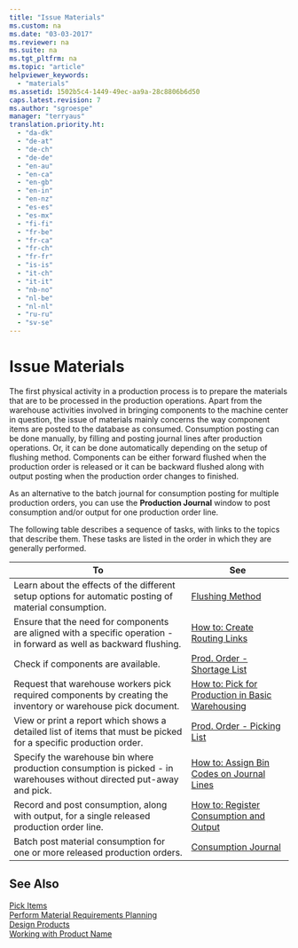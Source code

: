 ```yaml
---
title: "Issue Materials"
ms.custom: na
ms.date: "03-03-2017"
ms.reviewer: na
ms.suite: na
ms.tgt_pltfrm: na
ms.topic: "article"
helpviewer_keywords: 
  - "materials"
ms.assetid: 1502b5c4-1449-49ec-aa9a-28c8806b6d50
caps.latest.revision: 7
ms.author: "sgroespe"
manager: "terryaus"
translation.priority.ht: 
  - "da-dk"
  - "de-at"
  - "de-ch"
  - "de-de"
  - "en-au"
  - "en-ca"
  - "en-gb"
  - "en-in"
  - "en-nz"
  - "es-es"
  - "es-mx"
  - "fi-fi"
  - "fr-be"
  - "fr-ca"
  - "fr-ch"
  - "fr-fr"
  - "is-is"
  - "it-ch"
  - "it-it"
  - "nb-no"
  - "nl-be"
  - "nl-nl"
  - "ru-ru"
  - "sv-se"
---
```

# Issue Materials
The first physical activity in a production process is to prepare the materials that are to be processed in the production operations. Apart from the warehouse activities involved in bringing components to the machine center in question, the issue of materials mainly concerns the way component items are posted to the database as consumed. Consumption posting can be done manually, by filling and posting journal lines after production operations. Or, it can be done automatically depending on the setup of flushing method. Components can be either forward flushed when the production order is released or it can be backward flushed along with output posting when the production order changes to finished.  
  
 As an alternative to the batch journal for consumption posting for multiple production orders, you can use the **Production Journal** window to post consumption and\/or output for one production order line.  
  
 The following table describes a sequence of tasks, with links to the topics that describe them. These tasks are listed in the order in which they are generally performed.  
  
|**To**|**See**|  
|------------|-------------|  
|Learn about the effects of the different setup options for automatic posting of material consumption.|[Flushing Method](../Topic/\($%20T_27_5417%20Flushing%20Method%20$\).md)|  
|Ensure that the need for components are aligned with a specific operation \- in forward as well as backward flushing.|[How to: Create Routing Links](../DesignAndEngineering/how-to-create-routing-links.md)|  
|Check if components are available.|[Prod. Order \- Shortage List](../Topic/\($%20R_99000788%20Prod.%20Order%20-%20Shortage%20List%20$\).md)|  
|Request that warehouse workers pick required components by creating the inventory or warehouse pick document.|[How to: Pick for Production in Basic Warehousing](../WarehouseActivities/how-to-pick-for-production-in-basic-warehousing.md)|  
|View or print a report which shows a detailed list of items that must be picked for a specific production order.|[Prod. Order \- Picking List](../Topic/\($%20R_99000766%20Prod.%20Order%20-%20Picking%20List%20$\).md)|  
|Specify the warehouse bin where production consumption is picked \- in warehouses without directed put\-away and pick.|[How to: Assign Bin Codes on Journal Lines](../Production/how-to-assign-bin-codes-on-journal-lines.md)|  
|Record and post consumption, along with output, for a single released production order line.|[How to: Register Consumption and Output](../Production/how-to-register-consumption-and-output.md)|  
|Batch post material consumption for one or more released production orders.|[Consumption Journal](../Topic/\($%20N_99000846%20Consumption%20Journal%20$\).md)|  
  
## See Also  
 [Pick Items](../WarehouseActivities/pick-items.md)   
 [Perform Material Requirements Planning](../OperationsPlanning/perform-material-requirements-planning.md)   
 [Design Products](../DesignAndEngineering/design-products.md)   
 [Working with Product Name](../WorkingWithDynamics/working-with-$-p_1-product-name-$-.md)